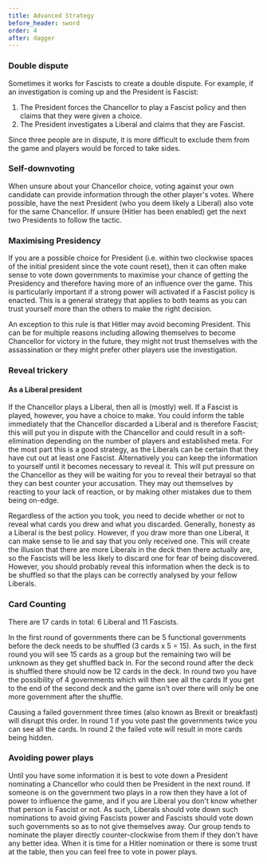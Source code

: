 ```yaml
---
title: Advanced Strategy
before_header: sword
order: 4
after: dagger
---
```

### Double dispute
Sometimes it works for Fascists to create a double dispute. For example, if an investigation is coming up and the President is Fascist:

1. The President forces the Chancellor to play a Fascist policy and then claims that they were given a choice.
2. The President investigates a Liberal and claims that they are Fascist.

Since three people are in dispute, it is more difficult to exclude them from the game and players would be forced to take sides.

### Self-downvoting
When unsure about your Chancellor choice, voting against your own candidate can provide information through the other player's votes. Where possible, have the next President (who you deem likely a Liberal) also vote for the same Chancellor. If unsure (Hitler has been enabled) get the next two Presidents to follow the tactic.

### Maximising Presidency
If you are a possible choice for President (i.e. within two clockwise spaces of the initial president since the vote count reset), then it can often make sense to vote down governments to maximise your chance of getting the Presidency and therefore having more of an influence over the game. This is particularly important if a strong power will activated if a Fascist policy is enacted. This is a general strategy that applies to both teams as you can trust yourself more than the others to make the right decision.

An exception to this rule is that Hitler may avoid becoming President. This can be for multiple reasons including allowing themselves to become Chancellor for victory in the future, they might not trust themselves with the assassination or they might prefer other players use the investigation.

### Reveal trickery
#### As a Liberal president
If the Chancellor plays a Liberal, then all is (mostly) well. If a Fascist is played, however, you have a choice to make. You could inform the table immediately that the Chancellor discarded a Liberal and is therefore Fascist; this will put you in dispute with the Chancellor and could result in a soft-elimination depending on the number of players and established meta. For the most part this is a good strategy, as the Liberals can be certain that they have cut out at least one Fascist. Alternatively you can keep the information to yourself until it becomes necessary to reveal it. This will put pressure on the Chancellor as they will be waiting for you to reveal their betrayal so that they can best counter your accusation. They may out themselves by reacting to your lack of reaction, or by making other mistakes due to them being on-edge.

Regardless of the action you took, you need to decide whether or not to reveal what cards you drew and what you discarded. Generally, honesty as a Liberal is the best policy. However, if you draw more than one Liberal, it can make sense to lie and say that you only received one. This will create the illusion that there are more Liberals in the deck then there actually are, so the Fascists will be less likely to discard one for fear of being discovered. However, you should probably reveal this information when the deck is to be shuffled so that the plays can be correctly analysed by your fellow Liberals.

### Card Counting
There are 17 cards in total: 6 Liberal and 11 Fascists.

In the first round of governments there can be 5 functional governments before the deck needs to be shuffled (3 cards x 5 = 15). As such, in the first round you will see 15 cards as a group but the remaining two will be unknown as they get shuffled back in. For the second round after the deck is shuffled there should now be 12 cards in the deck. In round two you have the possibility of 4 governments which will then see all the cards If you get to the end of the second deck and the game isn’t over there will only be one more government after the shuffle.

Causing a failed government three times (also known as Brexit or breakfast) will disrupt this order. In round 1 if you vote past the governments twice you can see all the cards. In round 2 the failed vote will result in more cards being hidden.

### Avoiding power plays
Until you have some information it is best to vote down a President nominating a Chancellor who could then be President in the next round. If someone is on the government two plays in a row then they have a lot of power to influence the game, and if you are Liberal you don't know whether that person is Fascist or not. As such, Liberals should vote down such nominations to avoid giving Fascists power and Fascists should vote down such governments so as to not give themselves away. Our group tends to nominate the player directly counter-clockwise from them if they don't have any better idea. When it is time for a Hitler nomination or there is some trust at the table, then you can feel free to vote in power plays.
